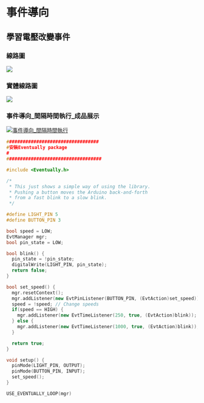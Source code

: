 # 事件導向
## 學習電壓改變事件
### 線路圖
![](EventDrive_bb.jpg)

### 實體線路圖
![](IMG_0386.jpg)

### 事件導向_間隔時間執行_成品展示
[![事件導向_間隔時間執行](https://img.youtube.com/vi/XptfalbqghI/0.jpg)](https://youtu.be/XptfalbqghI)



```C++
##################################
#安裝Eventually package
#
###################################

#include <Eventually.h>

/* 
 * This just shows a simple way of using the library.
 * Pushing a button moves the Arduino back-and-forth
 * from a fast blink to a slow blink.
 */

#define LIGHT_PIN 5
#define BUTTON_PIN 3

bool speed = LOW;
EvtManager mgr;
bool pin_state = LOW;

bool blink() {
  pin_state = !pin_state;
  digitalWrite(LIGHT_PIN, pin_state);
  return false;
}

bool set_speed() {
  mgr.resetContext();
  mgr.addListener(new EvtPinListener(BUTTON_PIN, (EvtAction)set_speed));
  speed = !speed; // Change speeds
  if(speed == HIGH) {
    mgr.addListener(new EvtTimeListener(250, true, (EvtAction)blink));
  } else {
    mgr.addListener(new EvtTimeListener(1000, true, (EvtAction)blink));
  }

  return true;
}

void setup() {
  pinMode(LIGHT_PIN, OUTPUT);
  pinMode(BUTTON_PIN, INPUT);
  set_speed();
}

USE_EVENTUALLY_LOOP(mgr)
```

